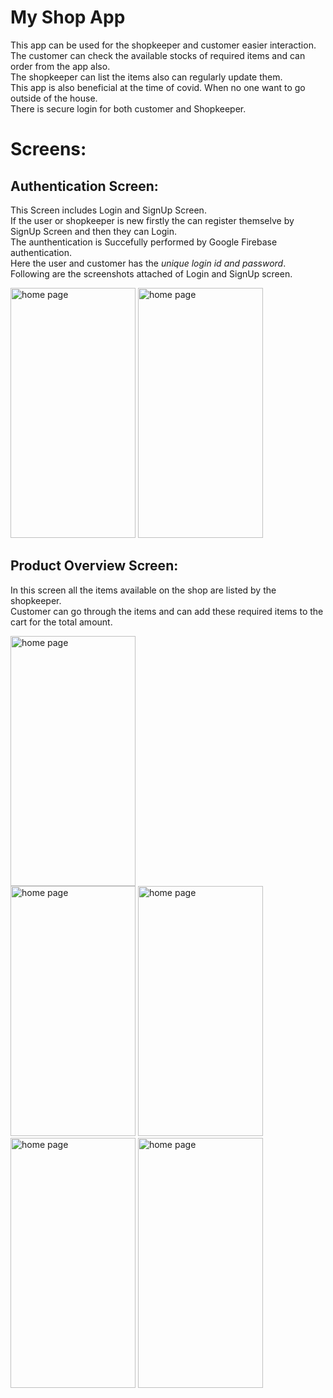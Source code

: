 # My Shop App

This app can be used for the shopkeeper and customer easier interaction.<br  />
The customer can check the available stocks of required items and can order from the app also.<br  />
The shopkeeper can list the items also can regularly update them.<br  />
This app is also beneficial at the time of covid. When no one want to go outside of the house.<br  />
There is secure login for both customer and Shopkeeper.
<br />

# Screens:

## Authentication Screen:
This Screen includes Login and SignUp Screen.<br />
If the user or shopkeeper is new firstly the can register themselve by SignUp Screen and then they can Login.<br  />
The aunthentication is Succefully performed by Google Firebase authentication.<br  />
Here the user and customer has the *unique login id and password*.<br  />
Following are the screenshots attached of Login and SignUp screen.<br  />


<img src="https://user-images.githubusercontent.com/7691308/89343454-afae2080-d67a-11ea-9513-f8a6cd28f2a8.png" alt="home page" width="200" height="400">
<img src="https://user-images.githubusercontent.com/7691308/89343556-d5d3c080-d67a-11ea-8bb7-7af4583810e5.png" alt="home page" width="200" height="400">
<br  />

## Product Overview Screen:
In this screen all the items available on the shop are listed by the shopkeeper.<br  />
Customer can go through the items and can add these required items to the cart for the total amount.<br  />

<img src="https://user-images.githubusercontent.com/7691308/89343634-f00d9e80-d67a-11ea-8a77-76448dfcc361.png" alt="home page" width="200" height="400">
<br  />
<img src="https://user-images.githubusercontent.com/7691308/89343662-fd2a8d80-d67a-11ea-95d8-bee4aa02b39e.png" alt="home page" width="200" height="400">
<img src="https://user-images.githubusercontent.com/7691308/89343704-13384e00-d67b-11ea-9d56-4cfb94decf30.png" alt="home page" width="200" height="400">
<img src="https://user-images.githubusercontent.com/7691308/89343788-2f3bef80-d67b-11ea-8217-1ae972ff0552.png" alt="home page" width="200" height="400">
<img src="https://user-images.githubusercontent.com/7691308/89343812-3f53cf00-d67b-11ea-9c5e-635326e90c62.png" alt="home page" width="200" height="400">

